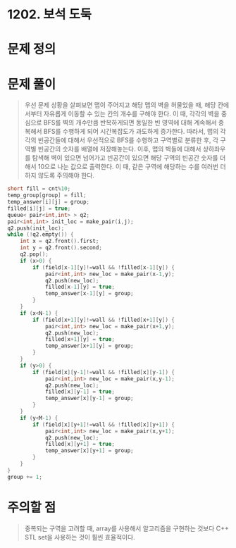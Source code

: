 # 1202. 보석 도둑

# 문제 정의
> 

# 문제 풀이
> 우선 문제 상황을 살펴보면 맵이 주어지고 해당 맵의 벽을 허물었을 때, 해당 칸에서부터 자유롭게 이동할 수 있는 칸의 개수를 구해야 한다.
> 이 때, 각각의 벽을 중심으로 BFS를 벽의 개수만큼 반복하게되면 동일한 빈 영역에 대해 계속해서 중복해서 BFS를 수행하게 되어 시간복잡도가 과도하게 증가한다.
> 따라서, 맵의 각각의 빈공간들에 대해서 우선적으로 BFS를 수행하고 구역별로 분류한 후, 각 구역별 빈공간의 숫자를 배열에 저장해놓는다.
> 이후, 맵의 벽들에 대해서 상하좌우를 탐색해 벽이 있으면 넘어가고 빈공간이 있으면 해당 구역의 빈공간 숫자를 더해서 10으로 나눈 값으로 출력한다. 이 때, 같은 구역에 해당하는 수를 여러번 더하지 않도록 주의해야 한다.
``` cpp
short fill = cnt%10;
temp_group[group] = fill;
temp_answer[i][j] = group;
filled[i][j] = true;
queue< pair<int,int> > q2;
pair<int,int> init_loc = make_pair(i,j);
q2.push(init_loc);
while (!q2.empty()) {
    int x = q2.front().first;
    int y = q2.front().second;
    q2.pop();
    if (x>0) {
        if (field[x-1][y]!=wall && !filled[x-1][y]) {
            pair<int,int> new_loc = make_pair(x-1,y);
            q2.push(new_loc);
            filled[x-1][y] = true;
            temp_answer[x-1][y] = group;
        }
    }
    if (x<N-1) {
        if (field[x+1][y]!=wall && !filled[x+1][y]) {
            pair<int,int> new_loc = make_pair(x+1,y);
            q2.push(new_loc);
            filled[x+1][y] = true;
            temp_answer[x+1][y] = group;
        }
    }
    if (y>0) {
        if (field[x][y-1]!=wall && !filled[x][y-1]) {
            pair<int,int> new_loc = make_pair(x,y-1);
            q2.push(new_loc);
            filled[x][y-1] = true;
            temp_answer[x][y-1] = group;
        }
    }
    if (y<M-1) {
        if (field[x][y+1]!=wall && !filled[x][y+1]) {
            pair<int,int> new_loc = make_pair(x,y+1);
            q2.push(new_loc);
            filled[x][y+1] = true;
            temp_answer[x][y+1] = group;
        }
    }
}
group += 1;
```

# 주의할 점
> 중복되는 구역을 고려할 때, array를 사용해서 알고리즘을 구현하는 것보다 C++ STL set을 사용하는 것이 훨씬 효율적이다.